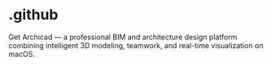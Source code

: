 # .github
Get Archicad — a professional BIM and architecture design platform combining intelligent 3D modeling, teamwork, and real-time visualization on macOS.  

